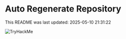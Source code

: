 # Auto Regenerate Repository

This README was last updated: 2025-05-10 21:31:22

 ![TryHackMe](https://tryhackme.com/badge/533634)